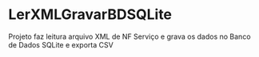# LerXMLGravarBDSQLite
Projeto faz leitura arquivo XML de NF Serviço e grava os dados no Banco de Dados SQLite e exporta CSV
